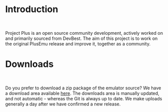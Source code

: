 <h1>Introduction</h1><br/>
<p>Project Plus is an open source community development, actively worked on and primarily sourced from DevBest. The aim of this project is to work on the original PlusEmu release and improve it, together as a community.

<h1>Downloads</h1><br/>
<p>Do you prefer to download a zip package of the emulator source? We have a download area available <a href="http://downloads.projectplus.io/">here</a>. The downloads area is manually updated, and not automatic - whereas the Git is always up to date. We make uploads generally a day after we have confirmed a new release.</p>